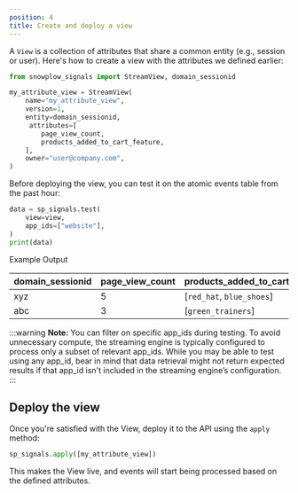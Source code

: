 ```yaml
---
position: 4
title: Create and deploy a view
---
```


A `View` is a collection of attributes that share a common entity (e.g., session or user). Here's how to create a view with the attributes we defined earlier:

```python
from snowplow_signals import StreamView, domain_sessionid

my_attribute_view = StreamView(
    name="my_attribute_view",
    version=1,
    entity=domain_sessionid,
     attributes=[
        page_view_count,
        products_added_to_cart_feature,
    ],
    owner="user@company.com",
)
```

Before deploying the view, you can test it on the atomic events table from the past hour:


```python
data = sp_signals.test(
    view=view,
    app_ids=["website"],
)
print(data)
```

Example Output

| **domain_sessionid** | **page_view_count** | **products_added_to_cart** |
| -------------------- | ------------------- | -------------------------- |
| xyz                  | 5                   | [`red_hat`, `blue_shoes`]  |
| abc                  | 3                   | [`green_trainers`]         |

:::warning
**Note:** You can filter on specific app_ids during testing. To avoid unnecessary compute, the streaming engine is typically configured to process only a subset of relevant app_ids. While you may be able to test using any app_id, bear in mind that data retrieval might not return expected results if that app_id isn't included in the streaming engine’s configuration.
:::

## Deploy the view

Once you're satisfied with the View, deploy it to the API using the `apply` method:

```python
sp_signals.apply([my_attribute_view])
```

This makes the View live, and events will start being processed based on the defined attributes.
